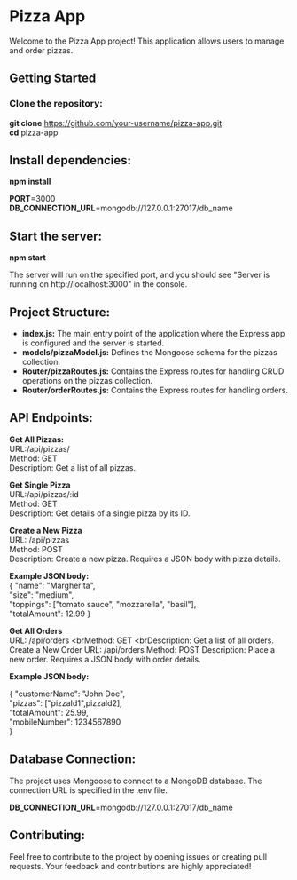 # Pizza App

Welcome to the Pizza App project! This application allows users to manage and order pizzas.

## Getting Started

### Clone the repository:

**git clone** https://github.com/your-username/pizza-app.git <br> **cd** pizza-app

## Install dependencies:

**npm install**

**PORT**=3000<br>**DB_CONNECTION_URL**=mongodb://127.0.0.1:27017/db_name

## Start the server:

 **npm start**

The server will run on the specified port, and you should see "Server is running on http://localhost:3000" in the console.

## Project Structure:

* **index.js:** The main entry point of the application where the Express app is configured and the server is started.<br>
* **models/pizzaModel.js:** Defines the Mongoose schema for the pizzas collection.<br>
* **Router/pizzaRoutes.js:** Contains the Express routes for handling CRUD operations on the pizzas collection.<br>
* **Router/orderRoutes.js:** Contains the Express routes for handling orders.

## API Endpoints:

**Get All Pizzas:** 
<br> URL:/api/pizzas/ <br>Method: GET <br>Description: Get a list of all pizzas.

**Get Single Pizza**
<br> URL:/api/pizzas/:id <br>Method: GET <br>Description: Get details of a single pizza by its ID.

**Create a New Pizza**
<br>URL: /api/pizzas <br>Method: POST <br>Description: Create a new pizza. Requires a JSON body with pizza details.


**Example JSON body:** <br>
{
  "name": "Margherita",<br>
  "size": "medium",<br>
  "toppings": ["tomato sauce", "mozzarella", "basil"],<br>
  "totalAmount": 12.99
}

**Get All Orders**
<br>URL: /api/orders
<brMethod: GET
<brDescription: Get a list of all orders.
Create a New Order
URL: /api/orders
Method: POST
Description: Place a new order. Requires a JSON body with order details.

**Example JSON body:** 

{
 "customerName": "John Doe",<br>"pizzas": ["pizzaId1",pizzaId2], <br>"totalAmount": 25.99,<br>"mobileNumber": 1234567890<br> 
}

## Database Connection:
The project uses Mongoose to connect to a MongoDB database. The connection URL is specified in the .env file.


**DB_CONNECTION_URL**=mongodb://127.0.0.1:27017/db_name

## Contributing:
Feel free to contribute to the project by opening issues or creating pull requests. Your feedback and contributions are highly appreciated!
